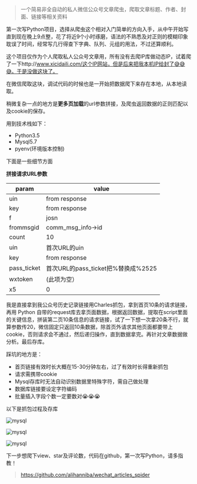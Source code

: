 >一个简易非全自动的私人微信公众号文章爬虫，爬取文章标题、作者、封面、链接等相关资料

第一次写Python项目，选择从爬虫这个相对入门简单的方向入手，从中午开始写直到现在晚上9点整，花了将近9个小时琢磨，语法的不熟悉及对正则的模糊印象耽误了时间，经常写几行得查下字典、队列、元组的用法，不过还算顺利。

这个项目仅作为个人爬取私人公众号文章用，所有没有去爬IP库做动态IP，试着爬了一下http://www.xicidaili.com/这个IP网站，但是后来把我本机IP给封了😅😅😅。于是没做这块了。

在微信爬取这块，调试代码的时候也是一开始把数据爬下来存在本地，从本地读取。

稍微复杂一点的地方是**更多页加载**的url参数拼接，及爬虫返回数据的正则匹配以及cookie的保存。

用到技术栈如下：

* Python3.5
* Mysql5.7
* pyenv(环境版本控制) 

下面是一些细节方面

**拼接请求URL参数**

| param | value |
|-------|-------|
|uin|from response
|key|from response
|f|josn|
|frommsgid|comm_msg_info->id|
|count|10|
|uin|首次URL的uin
|key|from response
|pass_ticket|首次URL的pass_ticket把%替换成%2525
|wxtoken|(此项为空）
|x5|0

我是直接拿到我公众号历史记录链接用Charles抓包，拿到首页10条的请求链接，再用 Python 自带的request库去拿页面数据，根据返回数据，提取在script里面的关键信息，拼装第二页10条信息的请求链接，试了一下想一次拿20条不行，就算参数传20，微信固定只返回10条数据，除首页外请求其他页面都要带上cookie，否则请求会不通过，然后递归操作，直到数据拿完。再针对文章数据做分析。最后存库。

踩坑的地方是：

* 首页链接有效时长大概在15-30分钟左右，过了有效时长得重新抓包
* 请求需携带cookie
* Mysql存库时无法自动识别数据里特殊字符，需自己做处理 
* 数据库链接要设定字符编码
* 批量插入字段个数一定要数对😭😭😭

以下是抓包过程及存库

![mysql](https://share.alihanniba.com/mac/2017-03-11-WechatIMG4.jpeg)

![mysql](https://share.alihanniba.com/mac/2017-03-11-WechatIMG5.jpeg)

![mysql](https://share.alihanniba.com/mac/2017-03-11-134633.jpg)

下一步想爬下view、star及评论数，代码在github，第一次写Python，请多指教！
>https://github.com/alihanniba/wechat_articles_spider



